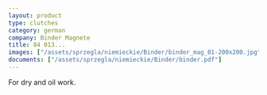 ```yaml
---
layout: product
type: clutches
category: german
company: Binder Magnete
title: 84 013...
images: ["/assets/sprzegla/niemieckie/Binder/binder_mag_01-200x200.jpg", "/assets/sprzegla/niemieckie/Binder/binder_mag_02-200x200.jpg"]
documents: ["/assets/sprzegla/niemieckie/Binder/binder.pdf"]
---
```

For dry and oil work.